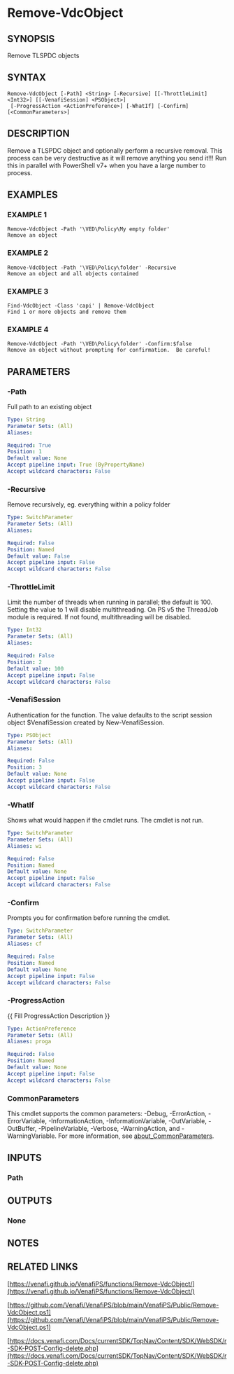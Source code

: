 # Remove-VdcObject

## SYNOPSIS
Remove TLSPDC objects

## SYNTAX

```
Remove-VdcObject [-Path] <String> [-Recursive] [[-ThrottleLimit] <Int32>] [[-VenafiSession] <PSObject>]
 [-ProgressAction <ActionPreference>] [-WhatIf] [-Confirm] [<CommonParameters>]
```

## DESCRIPTION
Remove a TLSPDC object and optionally perform a recursive removal.
This process can be very destructive as it will remove anything you send it!!!
Run this in parallel with PowerShell v7+ when you have a large number to process.

## EXAMPLES

### EXAMPLE 1
```
Remove-VdcObject -Path '\VED\Policy\My empty folder'
Remove an object
```

### EXAMPLE 2
```
Remove-VdcObject -Path '\VED\Policy\folder' -Recursive
Remove an object and all objects contained
```

### EXAMPLE 3
```
Find-VdcObject -Class 'capi' | Remove-VdcObject
Find 1 or more objects and remove them
```

### EXAMPLE 4
```
Remove-VdcObject -Path '\VED\Policy\folder' -Confirm:$false
Remove an object without prompting for confirmation.  Be careful!
```

## PARAMETERS

### -Path
Full path to an existing object

```yaml
Type: String
Parameter Sets: (All)
Aliases:

Required: True
Position: 1
Default value: None
Accept pipeline input: True (ByPropertyName)
Accept wildcard characters: False
```

### -Recursive
Remove recursively, eg.
everything within a policy folder

```yaml
Type: SwitchParameter
Parameter Sets: (All)
Aliases:

Required: False
Position: Named
Default value: False
Accept pipeline input: False
Accept wildcard characters: False
```

### -ThrottleLimit
Limit the number of threads when running in parallel; the default is 100.
Setting the value to 1 will disable multithreading.
On PS v5 the ThreadJob module is required. 
If not found, multithreading will be disabled.

```yaml
Type: Int32
Parameter Sets: (All)
Aliases:

Required: False
Position: 2
Default value: 100
Accept pipeline input: False
Accept wildcard characters: False
```

### -VenafiSession
Authentication for the function.
The value defaults to the script session object $VenafiSession created by New-VenafiSession.

```yaml
Type: PSObject
Parameter Sets: (All)
Aliases:

Required: False
Position: 3
Default value: None
Accept pipeline input: False
Accept wildcard characters: False
```

### -WhatIf
Shows what would happen if the cmdlet runs.
The cmdlet is not run.

```yaml
Type: SwitchParameter
Parameter Sets: (All)
Aliases: wi

Required: False
Position: Named
Default value: None
Accept pipeline input: False
Accept wildcard characters: False
```

### -Confirm
Prompts you for confirmation before running the cmdlet.

```yaml
Type: SwitchParameter
Parameter Sets: (All)
Aliases: cf

Required: False
Position: Named
Default value: None
Accept pipeline input: False
Accept wildcard characters: False
```

### -ProgressAction
{{ Fill ProgressAction Description }}

```yaml
Type: ActionPreference
Parameter Sets: (All)
Aliases: proga

Required: False
Position: Named
Default value: None
Accept pipeline input: False
Accept wildcard characters: False
```

### CommonParameters
This cmdlet supports the common parameters: -Debug, -ErrorAction, -ErrorVariable, -InformationAction, -InformationVariable, -OutVariable, -OutBuffer, -PipelineVariable, -Verbose, -WarningAction, and -WarningVariable. For more information, see [about_CommonParameters](http://go.microsoft.com/fwlink/?LinkID=113216).

## INPUTS

### Path
## OUTPUTS

### None
## NOTES

## RELATED LINKS

[https://venafi.github.io/VenafiPS/functions/Remove-VdcObject/](https://venafi.github.io/VenafiPS/functions/Remove-VdcObject/)

[https://github.com/Venafi/VenafiPS/blob/main/VenafiPS/Public/Remove-VdcObject.ps1](https://github.com/Venafi/VenafiPS/blob/main/VenafiPS/Public/Remove-VdcObject.ps1)

[https://docs.venafi.com/Docs/currentSDK/TopNav/Content/SDK/WebSDK/r-SDK-POST-Config-delete.php](https://docs.venafi.com/Docs/currentSDK/TopNav/Content/SDK/WebSDK/r-SDK-POST-Config-delete.php)

